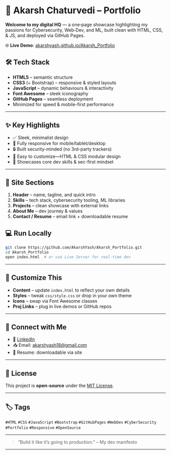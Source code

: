 
# 🚀 Akarsh Chaturvedi – Portfolio

**Welcome to my digital HQ** — a one‑page showcase highlighting my passions for Cybersecurity, Web‑Dev, and ML, built clean with HTML, CSS, & JS, and deployed via GitHub Pages.

🌐 **Live Demo**: [akarshyash.github.io/Akarsh_Portfolio](https://akarshyash.github.io/Akarsh_Portfolio/)



## 🛠 Tech Stack

- **HTML5** – semantic structure
- **CSS3** (+ Bootstrap) – responsive & styled layouts
- **JavaScript** – dynamic behaviours & interactivity
- **Font Awesome** – sleek iconography
- **GitHub Pages** – seamless deployment
- Minimized for speed & mobile-first performance

---

## ✨ Key Highlights

- ✅ Sleek, minimalist design  
- 📱 Fully responsive for mobile/tablet/desktop  
- 🔒 Built security-minded (no 3rd-party trackers)  
- 🚧 Easy to customize—HTML & CSS modular design  
- 🎯 Showcases core dev skills & sec-first mindset

---

## 🔎 Site Sections

1. **Header** – name, tagline, and quick intro  
2. **Skills** – tech stack, cybersecurity tooling, ML libraries  
3. **Projects** – clean showcase with external links  
4. **About Me** – dev journey & values  
5. **Contact / Resume** – email link + downloadable resume


## 💻 Run Locally

```bash
git clone https://github.com/AkarshYash/Akarsh_Portfolio.git
cd Akarsh_Portfolio
open index.html  # or use Live Server for real-time dev
````

---

## 🧩 Customize This

* **Content** – update `index.html` to reflect your own details
* **Styles** – tweak `css/style.css` or drop in your own theme
* **Icons** – swap via Font Awesome classes
* **Proj Links** – plug in live demos or GitHub repos

---

## 🤝 Connect with Me

* 🔗 [LinkedIn](https://www.linkedin.com/in/akarsh-yash/)
* 📥 Email: [akarshyash18@gmail.com](mailto:akarshyash18@gmail.com)
* 📝 Resume: downloadable via site

---

## 📝 License

This project is **open-source** under the [MIT License](LICENSE).

---

## 🏷 Tags

`#HTML` `#CSS` `#JavaScript` `#Bootstrap` `#GitHubPages` `#WebDev` `#CyberSecurity` `#Portfolio` `#Responsive` `#OpenSource`

---

> “Build it like it’s going to production.” – My dev manifesto

---
